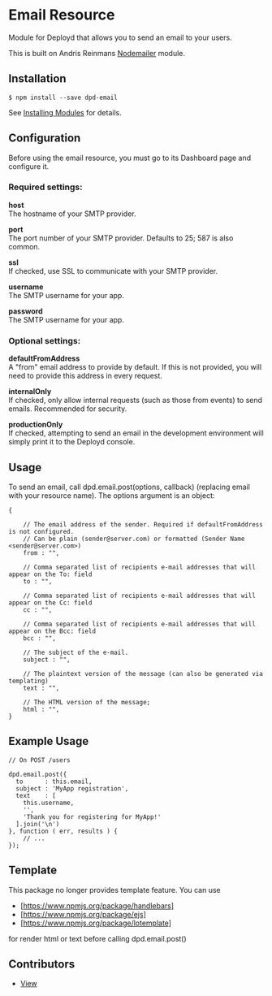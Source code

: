 # Email Resource

Module for Deployd that allows you to send an email to your users.

This is built on Andris Reinmans [Nodemailer](https://github.com/andris9/Nodemailer) module.

## Installation

`$ npm install --save dpd-email`

See [Installing Modules](http://docs.deployd.com/docs/using-modules/) for details.

## Configuration

Before using the email resource, you must go to its Dashboard page and configure it.

### Required settings:

**host**  
The hostname of your SMTP provider.

**port**  
The port number of your SMTP provider. Defaults to 25; 587 is also common.

**ssl**  
If checked, use SSL to communicate with your SMTP provider.

**username**  
The SMTP username for your app.

**password**  
The SMTP username for your app.  

### Optional settings:

**defaultFromAddress**  
A "from" email address to provide by default. If this is not provided, you will need to provide this address in every request.

**internalOnly**  
If checked, only allow internal requests (such as those from events) to send emails. Recommended for security.

**productionOnly**  
If checked, attempting to send an email in the development environment will simply print it to the Deployd console.

## Usage

To send an email, call dpd.email.post(options, callback) (replacing email with your resource name). The options argument is an object:

```
{

	// The email address of the sender. Required if defaultFromAddress is not configured.
	// Can be plain (sender@server.com) or formatted (Sender Name <sender@server.com>)
	from : "",

	// Comma separated list of recipients e-mail addresses that will appear on the To: field
	to : "",

	// Comma separated list of recipients e-mail addresses that will appear on the Cc: field
	cc : "",

	// Comma separated list of recipients e-mail addresses that will appear on the Bcc: field
	bcc : "",

	// The subject of the e-mail.
	subject : "",

	// The plaintext version of the message (can also be generated via templating)
	text : "",

	// The HTML version of the message;
	html : "",
}
```

## Example Usage

```
// On POST /users

dpd.email.post({
  to      : this.email,
  subject : 'MyApp registration',
  text    : [
  	this.username,
  	'',
  	'Thank you for registering for MyApp!'
  ].join('\n')
}, function ( err, results ) {
	// ...
});
```


## Template

This package no longer provides template feature. You can use

 - [https://www.npmjs.org/package/handlebars]
 - [https://www.npmjs.org/package/ejs]
 - [https://www.npmjs.org/package/lotemplate]

for render html or text before calling dpd.email.post()


## Contributors

- [View](https://github.com/deployd/dpd-email/graphs/contributors)
